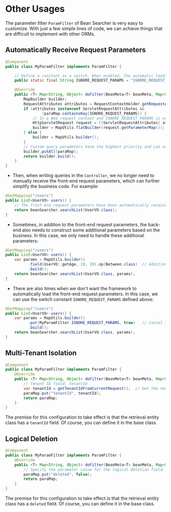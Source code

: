 # Other Usages

The parameter filter `ParamFilter` of Bean Searcher is very easy to customize. With just a few simple lines of code, we can achieve things that are difficult to implement with other ORMs.

## Automatically Receive Request Parameters

```java
@Component
public class MyParamFilter implements ParamFilter {

    // Define a constant as a switch. When enabled, the automatic loading function is cancelled.
    public static final String IGNORE_REQUEST_PARAMS = "IGNORE_REQUEST_PARAMS";

    @Override
    public <T> Map<String, Object> doFilter(BeanMeta<T> beanMeta, Map<String, Object> paraMap) {
        MapBuilder builder;
        RequestAttributes attributes = RequestContextHolder.getRequestAttributes();
        if (attributes instanceof ServletRequestAttributes &&
                !paraMap.containsKey(IGNORE_REQUEST_PARAMS)) {
            // In a Web request context and IGNORE_REQUEST_PARAMS is not enabled, retrieve all parameters sent from the front end.
            HttpServletRequest request = ((ServletRequestAttributes) attributes).getRequest();
            builder = MapUtils.flatBuilder(request.getParameterMap());
        } else {
            builder = MapUtils.builder();
        }
        // Custom query parameters have the highest priority and can override the above parameters.
        builder.putAll(paraMap);
        return builder.build();
    }
}
```

* Then, when writing queries in the `Controller`, we no longer need to manually receive the front-end request parameters, which can further simplify the business code. For example:

```java
@GetMapping("/users")
public List<UserVO> users() {
    // The front-end request parameters have been automatically received in MyParamFilter.
    return beanSearcher.searchList(UserVO.class);
}
```

* Sometimes, in addition to the front-end request parameters, the back-end also needs to construct some additional parameters based on the business. In this case, we only need to handle these additional parameters:

```java
@GetMapping("/users")
public List<UserVO> users() {
    var params = MapUtils.builder()
          .field(UserVO::getAge, 10, 20).op(Between.class)  // Additional parameters
          .build();
    return beanSearcher.searchList(UserVO.class, params);
}
```

* There are also times when we don't want the framework to automatically load the front-end request parameters. In this case, we can use the switch constant `IGNORE_REQUEST_PARAMS` defined above:

```java
@GetMapping("/users")
public List<UserVO> users() {
    var params = MapUtils.builder()
          .put(MyParamFilter.IGNORE_REQUEST_PARAMS, true)   // Cancel the automatic receiving function
          .build();
    return beanSearcher.searchList(UserVO.class, params);
}
```

## Multi-Tenant Isolation

```java
@Component
public class MyParamFilter implements ParamFilter {
    @Override
    public <T> Map<String, Object> doFilter(BeanMeta<T> beanMeta, Map<String, Object> paraMap) {
        // Tenant ID field: tenantId
        var tenantId = getTenantIdFromCurrentRequest();  // Get the tenant ID from the current request
        paraMap.put("tenantId", tenantId);
        return paraMap;
    }
}
```

The premise for this configuration to take effect is that the retrieval entity class has a `tenantId` field. Of course, you can define it in the base class.

## Logical Deletion

```java
@Component
public class MyParamFilter implements ParamFilter {
    @Override
    public <T> Map<String, Object> doFilter(BeanMeta<T> beanMeta, Map<String, Object> paraMap) {
        // Specify the parameter value for the logical deletion field.
        paraMap.put("deleted", false);
        return paraMap;
    }
}
```

The premise for this configuration to take effect is that the retrieval entity class has a `deleted` field. Of course, you can define it in the base class.
